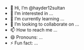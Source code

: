 - 👋 Hi, I’m @hayder12sultan
- 👀 I’m interested in ...
- 🌱 I’m currently learning ...
- 💞️ I’m looking to collaborate on ...
- 📫 How to reach me ...
- 😄 Pronouns: ...
- ⚡ Fun fact: ...

<!---
hayder12sultan/hayder12sultan is a ✨ special ✨ repository because its `README.md` (this file) appears on your GitHub profile.
You can click the Preview link to take a look at your changes.
--->
